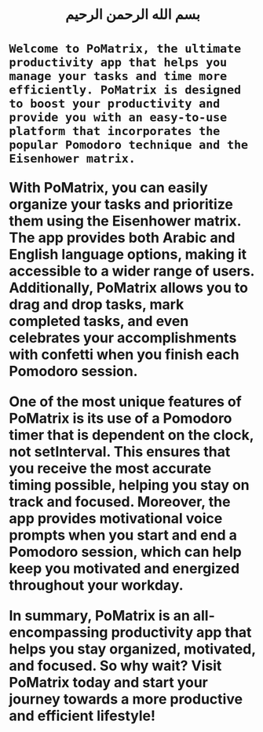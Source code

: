 <h1 align="center">
  بسم الله الرحمن الرحيم
  <h1>
    
    Welcome to PoMatrix, the ultimate productivity app that helps you manage your tasks and time more efficiently. PoMatrix is designed to boost your productivity and provide you with an easy-to-use platform that incorporates the popular Pomodoro technique and the Eisenhower matrix.

With PoMatrix, you can easily organize your tasks and prioritize them using the Eisenhower matrix. The app provides both Arabic and English language options, making it accessible to a wider range of users. Additionally, PoMatrix allows you to drag and drop tasks, mark completed tasks, and even celebrates your accomplishments with confetti when you finish each Pomodoro session.

One of the most unique features of PoMatrix is its use of a Pomodoro timer that is dependent on the clock, not setInterval. This ensures that you receive the most accurate timing possible, helping you stay on track and focused. Moreover, the app provides motivational voice prompts when you start and end a Pomodoro session, which can help keep you motivated and energized throughout your workday.

In summary, PoMatrix is an all-encompassing productivity app that helps you stay organized, motivated, and focused. So why wait? Visit PoMatrix today and start your journey towards a more productive and efficient lifestyle!
